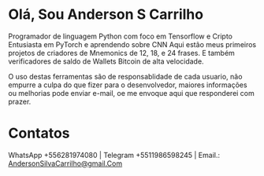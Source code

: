 # Olá, Sou Anderson S Carrilho
Programador de linguagem Python com foco em Tensorflow e Cripto
Entusiasta em PyTorch e aprendendo sobre CNN
Aqui estão meus primeiros projetos de criadores de Mnemonics de 12, 18, e 24 frases. E também verificadores de saldo de Wallets Bitcoin de alta velocidade.

O uso destas ferramentas são de responsablidade de cada usuario, não empurre a culpa do que fizer para o desenvolvedor, maiores informações ou melhorias pode enviar e-mail, oe me envoque aqui que responderei com prazer.

# Contatos
WhatsApp +556281974080  |  Telegram +5511986598245  |  Email.: AndersonSilvaCarrilho@gmail.Com

